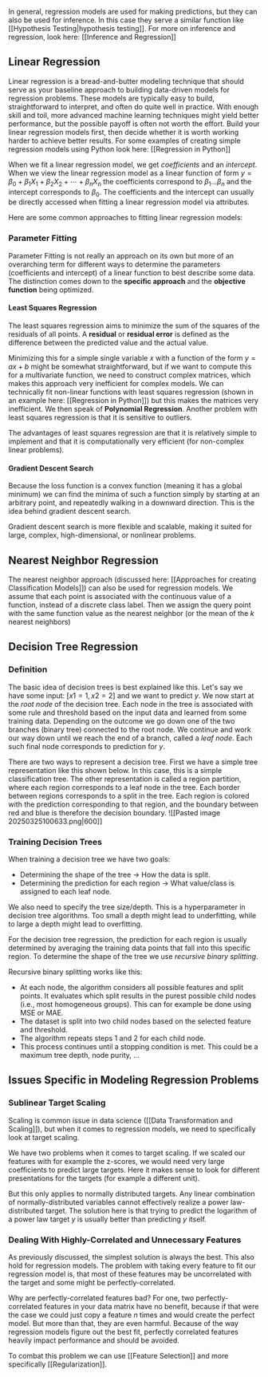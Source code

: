 In general, regression models are used for making predictions, but they can also be used for inference. In this case they serve a similar function like [[Hypothesis Testing|hypothesis testing]]. For more on inference and regression, look here: [[Inference and Regression]]
## Linear Regression
Linear regression is a bread-and-butter modeling technique that should serve as your baseline approach to building data-driven models for regression problems. These models are typically easy to build, straightforward to interpret, and often do quite well in practice. With enough skill and toil, more advanced machine learning techniques might yield better performance, but the possible payoff is often not worth the effort. Build your linear regression models first, then decide whether it is worth working harder to achieve better results. For some examples of creating simple regression models using Python look here: [[Regression in Python]]

When we fit a linear regression model, we get *coefficients* and an *intercept*. When we view the linear regression model as a linear function of form $y = \beta_0 + \beta_1 X_1 + \beta_2 X_2 + \cdots + \beta_n X_n$ the coefficients correspond to $\beta_1 ... \beta_n$ and the intercept corresponds to $\beta_0$. The coefficients and the intercept can usually be directly accessed when fitting a linear regression model via attributes. 

Here are some common approaches to fitting linear regression models:
### Parameter Fitting
Parameter Fitting is not really an approach on its own but more of an overarching term for different ways to determine the parameters (coefficients and intercept) of a linear function to best describe some data. The distinction comes down to the **specific approach** and the **objective function** being optimized. 
#### Least Squares Regression
The least squares regression aims to minimize the sum of the squares of the residuals of all points. A **residual** or **residual error** is defined as the difference between the predicted value and the actual value. 

Minimizing this for a simple single variable $x$ with a function of the form $y= ax+b$ might be somewhat straightforward, but if we want to compute this for a multivariate function, we need to construct complex matrices, which makes this approach very inefficient for complex models. We can technically fit non-linear functions with least squares regression (shown in an example here: [[Regression in Python]]) but this makes the matrices very inefficient. We then speak of **Polynomial Regression**. Another problem with least squares regression is that it is sensitive to outliers.

The advantages of least squares regression are that it is relatively simple to implement and that it is computationally very efficient (for non-complex linear problems).
#### Gradient Descent Search
Because the loss function is a convex function (meaning it has a global minimum) we can find the minima of such a function simply by starting at an arbitrary point, and repeatedly walking in a downward direction. This is the idea behind gradient descent search. 

Gradient descent search is more flexible and scalable, making it suited for large, complex, high-dimensional, or nonlinear problems.
## Nearest Neighbor Regression
The nearest neighbor approach (discussed here: [[Approaches for creating Classification Models]]) can also be used for regression models. We assume that each point is associated with the continuous value of a function, instead of a discrete class label. Then we assign the query point with the same function value as the nearest neighbor (or the mean of the $k$ nearest neighbors)
## Decision Tree Regression
### Definition
The basic idea of decision trees is best explained like this. Let's say we have some input: $[x1 = 1, x2 = 2]$ and we want to predict $y$. We now start at the *root node* of the decision tree. Each node in the tree is associated with some rule and threshold based on the input data and learned from some training data. Depending on the outcome we go down one of the two branches (binary tree) connected to the root node. We continue and work our way down until we reach the end of a branch, called a *leaf node*. Each such final node corresponds to prediction for $y$.

There are two ways to represent a decision tree. First we have a simple tree representation like this shown below. In this case, this is a simple classification tree. The other representation is called a region partition, where each region corresponds to a leaf node in the tree. Each border between regions corresponds to a split in the tree. Each region is colored with the prediction corresponding to that region, and the boundary between red and blue is therefore the decision boundary. 
![[Pasted image 20250325100633.png|600]]
### Training Decision Trees
When training a decision tree we have two goals: 
- Determining the shape of the tree → How the data is split.
- Determining the prediction for each region → What value/class is assigned to each leaf node.

We also need to specify the tree size/depth. This is a hyperparameter in decision tree algorithms. Too small a depth might lead to underfitting, while to large a depth might lead to overfitting. 

For the decision tree regression, the prediction for each region is usually determined by averaging the training data points that fall into this specific region. To determine the shape of the tree we use *recursive binary splitting*. 

Recursive binary splitting works like this:
- At each node, the algorithm considers all possible features and split points. It evaluates which split results in the purest possible child nodes (i.e., most homogeneous groups). This can for example be done using MSE or MAE.
- The dataset is split into two child nodes based on the selected feature and threshold.
- The algorithm repeats steps 1 and 2 for each child node.
- This process continues until a stopping condition is met. This could be a maximum tree depth, node purity, ...
## Issues Specific in Modeling Regression Problems
### Sublinear Target Scaling
Scaling is common issue in data science ([[Data Transformation and Scaling]]), but when it comes to regression models, we need to specifically look at target scaling. 

We have two problems when it comes to target scaling. If we scaled our features with for example the z-scores, we would need very large coefficients to predict large targets. Here it makes sense to look for different presentations for the targets (for example a different unit).

But this only applies to normally distributed targets. Any linear combination of normally-distributed variables cannot effectively realize a power law-distributed target. The solution here is that trying to predict the logarithm of a power law target $y$ is usually better than predicting $y$ itself.
### **Dealing With Highly-Correlated and Unnecessary Features**
As previously discussed, the simplest solution is always the best. This also hold for regression models. The problem with taking every feature to fit our regression model is, that most of these features may be uncorrelated with the target and some might be perfectly-correlated. 

Why are perfectly-correlated features bad? For one, two perfectly-correlated features in your data matrix have no benefit, because if that were the case we could just copy a feature $n$ times and would create the perfect model. But more than that, they are even harmful. Because of the way regression models figure out the best fit, perfectly correlated features heavily impact performance and should be avoided. 

To combat this problem we can use [[Feature Selection]] and more specifically [[Regularization]].
